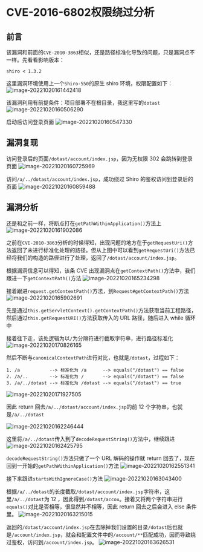 # CVE-2016-6802权限绕过分析

## 前言

该漏洞和前面的`CVE-2010-3863`相似，还是路径标准化导致的问题，只是漏洞点不一样。先看看影响版本：
```
shiro < 1.3.2
```

这里漏洞环境使用上一个`Shiro-550`的原生 shiro 环境，权限配置如下：
![image-20221020161442418](images/image-20221020161442418.png)

该漏洞利用有前提条件：项目部署不在根目录，我这里写的`dotast`
![image-20221020160506290](images/image-20221020160506290.png)

启动后访问登录页面
![image-20221020160547330](images/image-20221020160547330.png)

## 漏洞复现

访问登录后的页面`/dotast/account/index.jsp`，因为无权限 302 会跳转到登录页面
![image-20221020160725969](images/image-20221020160725969.png)

访问`/a/../dotast/account/index.jsp`，成功绕过 Shiro 的鉴权访问到登录后的页面
![image-20221020160859488](images/image-20221020160859488.png)

## 漏洞分析

还是和之前一样，将断点打在`getPathWithinApplication()`方法上
![image-20221020161902086](images/image-20221020161902086.png)

之前在`CVE-2010-3863`分析的时候得知，出现问题的地方在于`getRequestUri()`方法返回了未进行标准化处理的路径。但从上图中可以看到`getRequestUri()`方法已经将我们的构造的路径进行了处理，返回了`/dotast/account/index.jsp`。

根据漏洞信息可以得知，该条 CVE 出现漏洞点在`getContextPath()`方法中，我们跟进一下`getContextPath()`方法
![image-20221020165234298](images/image-20221020165234298.png)

接着跟进`request.getContextPath()`方法，到`Request#getContextPath()`方法
![image-20221020165902691](images/image-20221020165902691.png)

先是通过`this.getServletContext().getContextPath()`方法获取当前工程路径，然后通过`this.getRequestURI()`方法获取传入的 URL 路径，随后进入 while 循环中

接着往下走，该处逻辑为以`/`为分隔符进行截取字符串，进行路径标准化![image-20221020170826165](images/image-20221020170826165.png)

然后不断与`canonicalContextPath`进行对比，也就是`/dotast`，过程如下：
```
1. /a           --> 标准化为 /a      --> equals("/dotast") == false
2. /a/..        --> 标准化为 /       --> equals("/dotast") == false
3. /a/../dotast --> 标准化为 /dotast --> equals("/dotast") == true
```

![image-20221020171927505](images/image-20221020171927505.png)

因此 return 回去`/a/../dotast/account/index.jsp`的前 12 个字符串，也就是`/a/../dotast`

![image-20221020162246444](images/image-20221020162246444.png)

这里将`/a/../dotast`传入到了`decodeRequestString()`方法中，继续跟进
![image-20221020162425795](images/image-20221020162425795.png)

`decodeRequestString()`方法只做了一个 URL 解码的操作就 return 回去了，现在回到一开始的`getPathWithinApplication()`方法
![image-20221020162551341](images/image-20221020162551341.png)

接下来跟进`startsWithIgnoreCase()`方法
![image-20221020163043400](images/image-20221020163043400.png)

根据`/a/../dotast`的长度截取`/dotast/account/index.jsp`字符串，这里`/a/../dotast`为 12 ，因此得到`/dotast/accou`。接着又将两个字符串进行`equals()`对比是否相等，很显然并不相等，因此 return 回去之后会进入 else 条件里。
![image-20221020163215015](images/image-20221020163215015.png)

返回的`/dotast/account/index.jsp`在去除掉我们设置的目录`/dotast`后也就是`/account/index.jsp`，就会和配置文件中的`/account/**`匹配成功，因而导致绕过鉴权，访问到`/account/index.jsp`。
![image-20221020163626531](images/image-20221020163626531.png)
